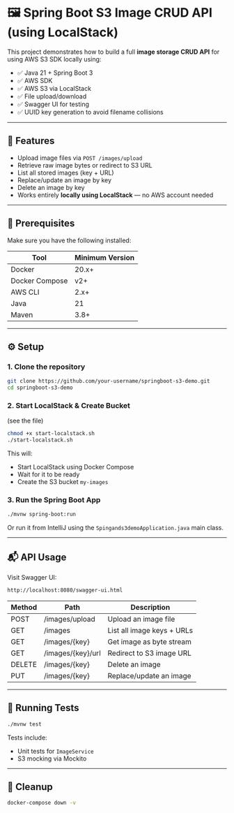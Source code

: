 # 🖼️ Spring Boot S3 Image CRUD API (using LocalStack)

This project demonstrates how to build a full **image storage CRUD API** for using
AWS S3 SDK locally using:
- ✅ Java 21 + Spring Boot 3
- ✅ AWS SDK
- ✅ AWS S3 via LocalStack
- ✅ File upload/download
- ✅ Swagger UI for testing
- ✅ UUID key generation to avoid filename collisions

---

## 🚀 Features

- Upload image files via `POST /images/upload`
- Retrieve raw image bytes or redirect to S3 URL
- List all stored images (key + URL)
- Replace/update an image by key
- Delete an image by key
- Works entirely **locally using LocalStack** — no AWS account needed

---

## 🧰 Prerequisites

Make sure you have the following installed:

| Tool            | Minimum Version |
|-----------------|-----------------|
| Docker          | 20.x+           |
| Docker Compose  | v2+             |
| AWS CLI         | 2.x+            |
| Java            | 21              |
| Maven           | 3.8+            |

---

## ⚙️ Setup

### 1. Clone the repository

```bash
git clone https://github.com/your-username/springboot-s3-demo.git
cd springboot-s3-demo
```

### 2. Start LocalStack & Create Bucket
(see the file)

```bash
chmod +x start-localstack.sh
./start-localstack.sh
```
This will:
- Start LocalStack using Docker Compose
- Wait for it to be ready
- Create the S3 bucket `my-images`

### 3. Run the Spring Boot App

```bash
./mvnw spring-boot:run
```
Or run it from IntelliJ using the `Spingands3demoApplication.java` main class.

---
## 📬 API Usage

Visit Swagger UI:

```bash
http://localhost:8080/swagger-ui.html
```

| Method | Path               | Description                |
|--------|--------------------|----------------------------|
| POST   | /images/upload     | 	Upload an image file      |
| GET    | /images            | List all image keys + URLs |
| GET    | /images/{key}      | 	Get image as byte stream  |
| GET    | 	/images/{key}/url | 	Redirect to S3 image URL  |
| DELETE | /images/{key}      | 	Delete an image           |
| PUT    | 	/images/{key}     | 	Replace/update an image   |



---

## 🧪 Running Tests

```bash
./mvnw test
```

Tests include:
- Unit tests for `ImageService`
- S3 mocking via Mockito
---

## 🧼 Cleanup

```bash
docker-compose down -v
```
